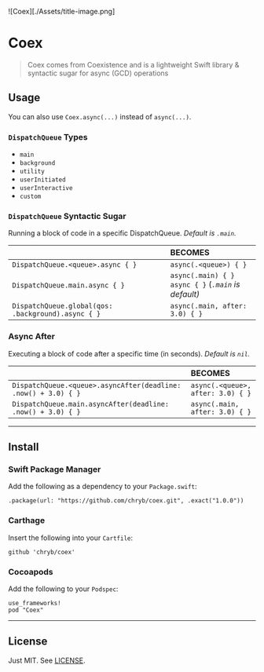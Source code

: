![Coex][./Assets/title-image.png]

# Coex

> Coex comes from Coexistence and is a lightweight Swift library & syntactic sugar for async (GCD) operations

## Usage

You can also use `Coex.async(...)` instead of `async(...)`.

### `DispatchQueue` Types

* `main`
* `background`
* `utility`
* `userInitiated`
* `userInteractive`
* `custom`

### `DispatchQueue` Syntactic Sugar

Running a block of code in a specific DispatchQueue. _Default is `.main`._

||BECOMES|
|:--|:--|
|`DispatchQueue.<queue>.async { }` | `async(.<queue>) { }` |
|`DispatchQueue.main.async { }` | `async(.main) { }` <br>  `async { }` (_`.main` is default)_|
| `DispatchQueue.global(qos:  .background).async { }` | `async(.main, after: 3.0) { }` |

### Async After

Executing a block of code after a specific time (in seconds). _Default is `nil`._

||BECOMES|
|:--|:--|
|`DispatchQueue.<queue>.asyncAfter(deadline: .now() + 3.0) { }` | `async(.<queue>, after: 3.0) { }` |
| `DispatchQueue.main.asyncAfter(deadline: .now() + 3.0) { }` | `async(.main, after: 3.0) { }` |

---

## Install

### Swift Package Manager

Add the following as a dependency to your `Package.swift`:

```
.package(url: "https://github.com/chryb/coex.git", .exact("1.0.0"))
```

### Carthage

Insert the following into your `Cartfile`:

```
github 'chryb/coex'
```

### Cocoapods

Add the following to your `Podspec`:

```
use_frameworks!
pod "Coex"
```

---

## License

Just MIT. See [LICENSE](./LICENSE).
